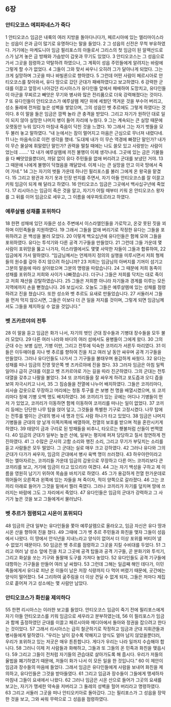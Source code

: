 ## 6장
### 안티오코스 에피파네스가 죽다
1 안티오코스 임금은 내륙의 여러 지방을 돌아다니다가, 페르시아에 있는 엘리마이스라는 성읍이 은과 금이 많기로 유명하다는 말을 들었다.
2 그 성읍의 신전은 무척 부유하였다. 거기에는 마케도니아 임금 필리포스의 아들로서 그리스의 첫 임금이 된 알렉산드로스가 남겨 놓은 금 방패와 가슴받이 갑옷과 무기도 있었다.
3 안티오코스는 그 성읍으로 가서 그곳을 점령하고 약탈하려 하였으나, 그 계획이 성읍 주민들에게 알려지는 바람에 그렇게 할 수가 없었다.
4 그들이 그와 맞서 싸우니 오히려 그가 달아나게 되었다. 그는 크게 실망하며 그곳을 떠나 바빌론으로 향하였다.
5 그런데 어떤 사람이 페르시아로 안티오코스를 찾아와서, 유다 땅으로 갔던 군대가 패배하였다고 보고하였다.
6 강력한 군대를 이끌고 앞장서 나아갔던 리시아스가 유다인들 앞에서 패배하여 도망치고, 유다인들이 아군을 무찌르고 빼앗은 무기와 병사와 많은 전리품으로 더욱 강력해졌다는 것이다.
7 또 유다인들이 안티오코스가 예루살렘 제단 위에 세웠던 역겨운 것을 부수어 버리고, 성소 둘레에 전처럼 높은 성벽을 쌓았으며, 그의 성읍인 벳 추르에도 그렇게 하였다는 것이다.
8 이 말을 들은 임금은 깜짝 놀라 큰 충격을 받았다. 그리고 자기가 원하던 대로 일이 되지 않아 실망한 나머지 병이 들어 자리에 누웠다.
9 그는 계속되는 큰 실망 때문에 오랫동안 누워 있다가 마침내 죽음이 닥친 것을 느꼈다.
10 그래서 그는 자기 벗들을 모두 불러 놓고 말하였다. “내 눈에서는 잠이 멀어지고 마음은 근심으로 무너져 내렸다네.
11 나는 마음속으로 이런 생각을 했네. '도대체 내가 이 무슨 역경에 빠졌단 말인가? 내가 이 무슨 물살에 휘말렸단 말인가? 권력을 떨칠 때에는 나도 쓸모 있고 사랑받는 사람이었는데 .......'
12 내가 예루살렘에 끼친 불행이 이제 생각나네. 그곳에 있는 금은 기물들을 다 빼앗았을뿐더러, 까닭 없이 유다 주민들을 없애 버리려고 군대를 보냈던 거야.
13 그 때문에 나에게 불행이 닥쳤음을 깨달았네. 이제 나는 큰 실망을 안고 이국 땅에서 죽어 가네.”
14 그는 자기의 벗들 가운데 하나인 필리포스를 불러 그에게 온 왕국을 맡겼다.
15 그리고 왕관과 자기 옷과 인장 반지를 주면서, 자기 아들 안티오코스를 잘 이끌고 키워 임금이 되게 해 달라고 하였다.
16 안티오코스 임금은 그곳에서 백사십구년에 죽었다.
17 리시아스는 임금이 죽은 것을 알고, 자기가 어릴 때부터 키워 온 안티오코스 왕자를 그 뒤를 이어 임금으로 세우고, 그 이름을 에우파토르라고 하였다.
### 예루살렘 성채를 포위하다
18 한편 성채에 있던 자들은 성소 주변에서 이스라엘인들을 가로막고, 온갖 못된 짓을 꾀하며 이민족들을 지원하였다.
19 그래서 그들을 없애 버리기로 작정한 유다는 그들을 포위하려고 온 백성을 불러 모았다.
20 이렇게 백오십년에 유다인들은 함께 모여 그들을 포위하였다. 유다는 투석기와 다른 공격 기구들을 만들었다.
21 그런데 그들 가운데 몇 사람이 포위망을 뚫고 나가자, 이스라엘에서도 몇몇 사악한 자들이 그들과 합류하여,
22 임금에게 가서 말하였다. “임금님께서는 언제까지 정의의 실행을 미루시면서 저희 형제들의 원수를 갚아 주지 않으려 하십니까?
23 저희는 임금님의 아버지를 기꺼이 섬기고 그분의 말씀에 따라 살아왔으며 그분의 명령을 따랐습니다.
24 그 때문에 저희 동족이 성채를 포위하고 저희와 사이가 나빠졌습니다. 더구나 그들은 저희를 닥치는 대로 죽이고 저희 재산을 강탈하였습니다.
25 그들은 저희뿐 아니라 자기들과 경계를 이루는 모든 지역에까지 손을 뻗쳤습니다.
26 보십시오. 오늘도 그들은 예루살렘에 있는 성채를 점령하려고 진을 쳤습니다. 또한 성소와 벳 추르도 요새로 만들었습니다.
27 서둘러서 그들을 먼저 막지 않으시면, 그들은 이보다 더 큰 일을 저지를 것이며, 그렇게 되면 임금님께서도 그들을 제지하실 수 없을 것입니다.”
### 벳 즈카르야의 전투
28 이 말을 듣고 임금은 화가 나서, 자기의 벗인 군대 장수들과 기병대 장수들을 모두 불러 모았다.
29 다른 여러 나라와 바다의 여러 섬에서도 용병들이 그에게 왔다.
30 그의 군대 수는 보병 십만, 기병 이만, 그리고 전투에 익숙한 코끼리가 서른두 마리였다.
31 이들은 이두매아를 지나 벳 추르를 향하여 진을 치고 여러 날 동안 싸우며 공격 기구들을 만들었다. 그러나 유다인들도 나가서 그 기구들을 불태우며 용감하게 싸웠다.
32 유다는 성채를 떠나 임금의 진영 맞은쪽 벳 즈카르야에 진을 쳤다.
33 그러자 임금은 아침 일찍 일어나 급히 군대를 이끌고 벳 즈카르야로 가는 길을 따라 진군하였다. 그의 군대는 전투 대열을 갖추고 나팔을 불었다.
34 또 코끼리들을 잘 싸우게 하려고 포도즙과 오디 즙을 보여 자극시키고 나서,
35 그 짐승들을 전열에 나누어 배치하였다. 그들은 코끼리마다, 쇠사슬 갑옷으로 무장하고 머리에는 청동 투구를 쓴 보병 천 명을 배열시켰으며, 또 코끼리마다 정예 기병 오백 명도 배치하였다.
36 코끼리가 있는 곳에는 어디나 기병들이 먼저 가 있었고, 코끼리가 이동하면 함께 이동하여 코끼리를 떠나는 일이 없었다.
37 코끼리 등에는 단단한 나무 탑을 얹어 덮고, 그것들을 특별한 기구로 고정시켰다. 나무 탑에는 전투를 벌이는 군대의 병사 네 명과 인도 사람 하나가 타고 있었다.
38 임금은 나머지 기병들을 군대의 양 날개 이쪽저쪽에 배열하여, 전열의 보호를 받으며 적을 혼란시키게 하였다.
39 태양이 금과 구리로 된 방패들을 비추니, 타오르는 횃불처럼 산들이 번쩍였다.
40 임금의 군대가 일부는 높은 산에, 일부는 평지에 퍼져 당당하고 질서 정연하게 전진하였다.
41 그 수많은 군사의 고함 소리와 행진 소리, 그리고 무기가 부딪치는 소리를 듣고 사람들은 모두 떨었다. 그 군대는 실로 매우 크고 강하였다.
42 그러나 유다와 그의 군대가 다가가 싸우자, 임금의 군대에서 병사 육백 명이 쓰러졌다.
43 하우아란이라고 하는 엘아자르는, 코끼리들 가운데 임금의 갑옷으로 무장하고 다른 어느 코끼리보다 큰 코끼리를 보고, 거기에 임금이 타고 있으리라 여겼다.
44 그는 자기 백성을 구하고 제 이름을 영원히 남기기 위하여 목숨을 바치기로 하였다.
45 그가 용감하게 전열 한가운데로 뛰어들어 오른쪽과 왼쪽에 있는 자들을 쳐 죽이자, 적이 양쪽으로 갈라졌다.
46 그는 코끼리 아래로 들어가 그것을 밑에서 찔러 죽였다. 그러나 코끼리가 자기를 덮치며 땅에 쓰러지는 바람에 그도 그 자리에서 죽었다.
47 유다인들은 임금의 군대가 강력하고 그 사기가 높은 것을 보고 그들에게서 물러났다.
### 벳 추르가 점령되고 시온이 포위되다
48 임금의 군대 일부는 유다인들을 쫓아 예루살렘으로 올라오고, 임금 자신은 유다 땅과 시온 산을 향하여 진을 쳤다.
49 그때에 그가 벳 추르 주민들과 화친을 맺자 그들이 성읍에서 나왔다. 이 땅에서 안식년을 지내느라고 양식이 없어서 더 이상 포위를 버티어 낼 수 없었기 때문이다.
50 임금은 벳 추르를 점령하고 그곳을 지킬 수비대를 두었다.
51 그리고 여러 날 성소 앞에 진을 치고 그곳에 공격 탑들과 공격 기구들, 곧 분화기와 투석기, 그리고 화살을 쏘는 기구와 돌팔매 도구를 가져다 놓았다.
52 유다인들도 공격 기구들에 대항하는 기구들을 만들어 여러 날 싸웠다.
53 그런데 그해는 일곱째 해인 데다가, 이민족들에게서 유다로 피난 온 이들이 남은 저장 식량까지 다 먹어 버렸기 때문에, 곳간에는 양식이 떨어졌다.
54 그리하여 굶주림을 더 이상 견딜 수 없게 되자, 그들은 저마다 제집으로 흩어져 가고 성소에는 몇 사람만 남았다.
### 안티오코스가 화친을 제의하다
55 한편 리시아스는 이러한 보고를 들었다. 안티오코스 임금이 죽기 전에 필리포스에게 자기 아들 안티오코스를 키워 임금으로 세우라고 분부하였는데,
56 이 필리포스가 임금과 함께 출정하였던 군대를 이끌고 페르시아와 메디아에서 돌아와 정권을 잡으려고 한다는 것이었다.
57 그래서 리시아스는 급히 철군하기로 작정하고 임금과 군대 지휘관들과 병사들에게 말하였다. “우리는 날이 갈수록 약해지고 양식도 얼마 남지 않았을뿐더러, 우리가 포위하고 있는 저곳은 매우 튼튼합니다. 게다가 우리는 나라 일까지 수습해야 합니다.
58 그러니 이제 저 사람들과 화해하고, 그들과 또 그들의 온 민족과 화친을 맺읍시다.
59 그리고 그들이 전처럼 자기들의 관습대로 살아가도록 해 줍시다. 우리가 저들의 율법을 폐기하였기 때문에, 저들이 화가 나서 이 모든 일을 한 것입니다.”
60 이 제안이 임금과 장수들의 마음에 들었다. 그래서 임금은 유다인들에게 사람을 보내어 화친을 제의하고, 유다인들은 그것을 받아들였다.
61 그리고 임금과 장수들이 그들에게 맹세하자 마침내 그들이 요새에서 나왔다.
62 그러나 임금은 시온 산으로 들어가 그곳의 요새를 보고는, 자기가 맹세한 약속을 저버리고 그 둘레의 성벽을 헐어 버리라고 명령하였다.
63 그리고 서둘러 그곳을 떠나 안티오키아로 돌아갔다. 그는 필리포스가 그 성읍을 장악한 것을 보고, 그와 싸워 무력으로 그 성읍을 점령하였다.
